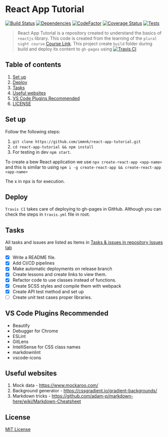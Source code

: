 # React App Tutorial

[![Build Status](https://travis-ci.com/immnk/react-app-tutorial.svg?branch=master)](https://travis-ci.com/immnk/react-app-tutorial) [![Dependencies](https://david-dm.org/immnk/react-app-tutorial.svg)](https://david-dm.org/) [![CodeFactor](https://www.codefactor.io/repository/github/immnk/react-app-tutorial/badge)](https://www.codefactor.io/repository/github/immnk/react-app-tutorial) [![Coverage Status](https://coveralls.io/repos/github/immnk/react-app-tutorial/badge.svg?branch=master)](https://coveralls.io/github/immnk/react-app-tutorial?branch=master) [![Tests](https://img.shields.io/badge/tests-not%20covered-red.svg)](https://github.com/immnk/react-app-tutorial/issues/)

> React App Tutorial is a repository created to understand the basics of `reactjs` library. This code is created from the learning of the `plural sight course` [Course Link](https://app.pluralsight.com/player?course=react-js-getting-started&author=samer-buna&name=react-js-getting-started-m2&clip=0&mode=live). This project create `build` folder during build and deploy its content to `gh-pages` using [![Travis CI](https://img.shields.io/badge/travis%20ci-enabled-brightgreen.svg)](https://travis-ci.com/immnk/react-app-tutorial)

## Table of contents

1. [Set up](#set-up)
2. [Deploy](#deploy)
3. [Tasks](#tasks)
4. [Useful websites](#useful-websites)
5. [VS Code Plugins Recommended](#vs-code-plugins-recommended)
6. [LICENSE](#license)

## Set up

Follow the following steps:

1. `git clone https://github.com/immnk/react-app-tutorial.git`
2. `cd react-app-tutorial && npm install`
3. For testing in dev `npm start`.

To create a bew React application we use `npx create-react-app <app-name>` and this is similar to using `npm i -g create-react-app && create-react-app <app-name>`

The x in npx is for execution.

## Deploy

`Travis CI` takes care of deploying to gh-pages in GitHub. Although you can check the steps in `travis.yml` file in root.

## Tasks

All tasks and issues are listed as items in [Tasks & issues in repository Issues tab](https://github.com/immnk/react-app-tutorial/issues)

- [x] Write a README file.
- [x] Add CI/CD pipelines
- [x] Make automatic deployments on release branch
- [x] Create lessons and create links to view them.
- [x] Refactor code to use classes instead of functions.
- [x] Create SCSS styles and compile them with webpack
- [x] Create API test method and set up
- [ ] Create unit test cases proper libraries.

## VS Code Plugins Recommended

- Beautify
- Debugger for Chrome
- ESLint
- GitLens
- IntelliSense for CSS class names
- markdownlint
- vscode-icons

## Useful websites

1. Mock data - https://www.mockaroo.com/
2. Background generator - https://cssgradient.io/gradient-backgrounds/
3. Markdown tricks - https://github.com/adam-p/markdown-here/wiki/Markdown-Cheatsheet

## License

[MIT License](https://github.com/immnk/react-app-tutorial/blob/master/LICENSE)